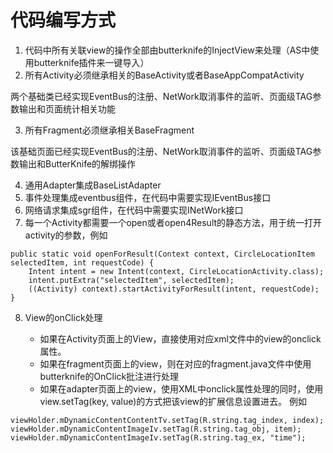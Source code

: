 # 代码编写方式

1. 代码中所有关联view的操作全部由butterknife的InjectView来处理（AS中使用butterknife插件来一键导入）
2. 所有Activity必须继承相关的BaseActivity或者BaseAppCompatActivity

两个基础类已经实现EventBus的注册、NetWork取消事件的监听、页面级TAG参数输出和页面统计相关功能


3. 所有Fragment必须继承相关BaseFragment

该基础页面已经实现EventBus的注册、NetWork取消事件的监听、页面级TAG参数输出和ButterKnife的解绑操作

4. 通用Adapter集成BaseListAdapter
5. 事件处理集成eventbus组件，在代码中需要实现IEventBus接口
6. 网络请求集成sgr组件，在代码中需要实现INetWork接口
7. 每一个Activity都需要一个open或者open4Result的静态方法，用于统一打开activity的参数，例如

```
public static void openForResult(Context context, CircleLocationItem selectedItem, int requestCode) {
    Intent intent = new Intent(context, CircleLocationActivity.class);
    intent.putExtra("selectedItem", selectedItem);
    ((Activity) context).startActivityForResult(intent, requestCode);
}
```

8. View的onClick处理

    * 如果在Activity页面上的View，直接使用对应xml文件中的view的onclick属性。
    * 如果在fragment页面上的view，则在对应的fragment.java文件中使用butterknife的OnClick批注进行处理
    * 如果在adapter页面上的view，使用XML中onclick属性处理的同时，使用view.setTag(key, value)的方式把该view的扩展信息设置进去。
    例如
```
viewHolder.mDynamicContentContentTv.setTag(R.string.tag_index, index);
viewHolder.mDynamicContentImageIv.setTag(R.string.tag_obj, item);
viewHolder.mDynamicContentImageIv.setTag(R.string.tag_ex, "time");
```
